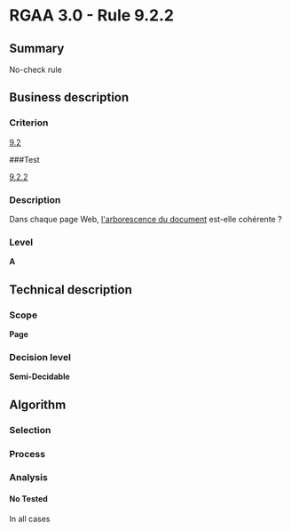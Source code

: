 # RGAA 3.0 -  Rule 9.2.2

## Summary

No-check rule

## Business description

### Criterion

[9.2](http://disic.github.io/rgaa_referentiel_en/RGAA3.0_Criteria_English_version_v1.html#crit-9-2)

###Test

[9.2.2](http://disic.github.io/rgaa_referentiel_en/RGAA3.0_Criteria_English_version_v1.html#test-9-2-2)

### Description

Dans chaque page Web, <a href="http://references.modernisation.gouv.fr/referentiel-technique-0#mArboDoc">l'arborescence du document</a> est-elle coh&eacute;rente ?

### Level

**A**

## Technical description

### Scope

**Page**

### Decision level

**Semi-Decidable**

## Algorithm

### Selection

### Process

### Analysis

#### No Tested 

In all cases
